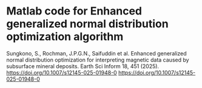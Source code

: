 # Matlab code for Enhanced generalized normal distribution optimization algorithm
Sungkono, S., Rochman, J.P.G.N., Saifuddin et al. Enhanced generalized normal distribution optimization for interpreting magnetic data caused by subsurface mineral deposits. Earth Sci Inform 18, 451 (2025). https://doi.org/10.1007/s12145-025-01948-0
https://doi.org/10.1007/s12145-025-01948-0
